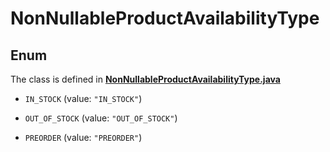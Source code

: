 

# NonNullableProductAvailabilityType

## Enum

The class is defined in **[NonNullableProductAvailabilityType.java](../../src/main/java/org/openapitools/model/NonNullableProductAvailabilityType.java)**


* `IN_STOCK` (value: `"IN_STOCK"`)

* `OUT_OF_STOCK` (value: `"OUT_OF_STOCK"`)

* `PREORDER` (value: `"PREORDER"`)




